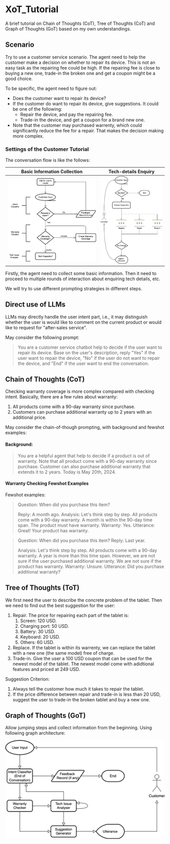 # XoT_Tutorial
A brief tutorial on Chain of Thoughts (CoT), Tree of Thoughts (CoT) and Graph of Thoughts (GoT) based on my own understandings.

## Scenario
Try to use a customer service scenario. The agent need to help the customer make a decision on whether to repair its device. This is not an easy task as the repairing fee could be high. If the repairing fee is close to buying a new one, trade-in the broken one and get a coupon might be a good choice.

To be specific, the agent need to figure out:
* Does the customer want to repair its device?
* If the customer do want to repair its device, give suggestions. It could be one of the following:
  * Repair the device, and pay the repairing fee.
  * Trade-in the device, and get a coupon for a brand new one.
* Note that the customer may purchased warrenty, which could significantly reduce the fee for a repair. That makes the decision making more complex.

### Settings of the Customer Tutorial

The conversation flow is like the follows:


|      Basic Information Collection      |      Tech-details Enquiry      |
| :----------------------: | :-----------------------: |
| ![](doc/figs/XoT_Tutorial_Diagrams-priori_info.svg) | ![](doc/figs/XoT_Tutorial_Diagrams-tech_inspection.svg) |

Firstly, the agent need to collect some basic information. Then it need to proceed to multiple rounds of interaction about enquiring tech details, etc.


We will try to use different prompting strategies in different steps.


## Direct use of LLMs

LLMs may directly handle the user intent part, i.e., it may distinguish whether the user is would like to comment on the current product or would like to request for "after-sales service".

May consider the following prompt:


> You are a customer service chatbot help to decide if the user want to repair its device. Base on the user's description, reply "Yes" if the user want to repair the device, "No" if the user do not want to repair the device, and "End" if the user want to end the conversation. 


## Chain of Thoughts (CoT)

Checking warranty coverage is more complex compared with checking intent. Basically, there are a few rules about warranty:
1. All products come with a 90-day warranty since purchase.
2. Customers can purchase additional warranty up to 2 years with an additional price. 


May consider the chain-of-though prompting, with background and fewshot examples:

#### Background: 
> You are a helpful agent that help to decide if a product is out of warranty. Note that all product come with a 90-day warranty since purchase. Customer can also purchase additional warranty that extends it to 2 years. Today is May 20th, 2024.

#### Warranty Checking Fewshot Examples

Fewshot examples:
> Question: When did you purchase this item?
> 
> Reply: A month ago.
> Analysis: Let's think step by step. All products come with a 90-day warranty. A month is within the 90-day time span. The product must have warranty.
> Warranty: Yes.
> Utterance: Great! Your product has warranty.

> Question: When did you purchase this item?
> Reply: Last year.
> 
> Analysis: Let's think step by step. All products come with a 90-day warranty. A year is more than this time span. However, we are not sure if the user purchased additional warranty. We are not sure if the product has warranty.
> Warranty: Unsure.
> Utterance: Did you purchase additional warranty?

## Tree of Thoughts (ToT)

<!-- Multi-rounds of interaction. As user may also complain about the product at the same time when trying to get customer service, it would be great to collect user feedback at the same time. -->

We first need the user to describe the concrete problem of the tablet. Then we need to find out the best suggestion for the user:
1. Repair. The price for repairing each part of the tablet is:
   1. Screen: 120 USD.
   2. Charging port: 50 USD.
   3. Battery: 30 USD.
   4. Keyboard: 20 USD.
   5. Others: 60 USD.
2. Replace. If the tablet is within its warrenty, we can replace the tablet with a new one (the same model) free of charge.
3. Trade-in. Give the user a 100 USD coupon that can be used for the newest model of the tablet. The newest model come with adidtional features and priced at 249 USD.

Suggestion Criterion:
1. Always tell the customer how much it takes to repair the tablet.
2. If the price difference between repair and trade-in is less than 20 USD, suggest the user to trade-in the broken tablet and buy a new one.

## Graph of Thoughts (GoT)

Allow jumping steps and collect information from the beginning. Using following graph architecture:


![](doc/figs/XoT_Tutorial_Diagrams-graph_of_thoughts.svg)
